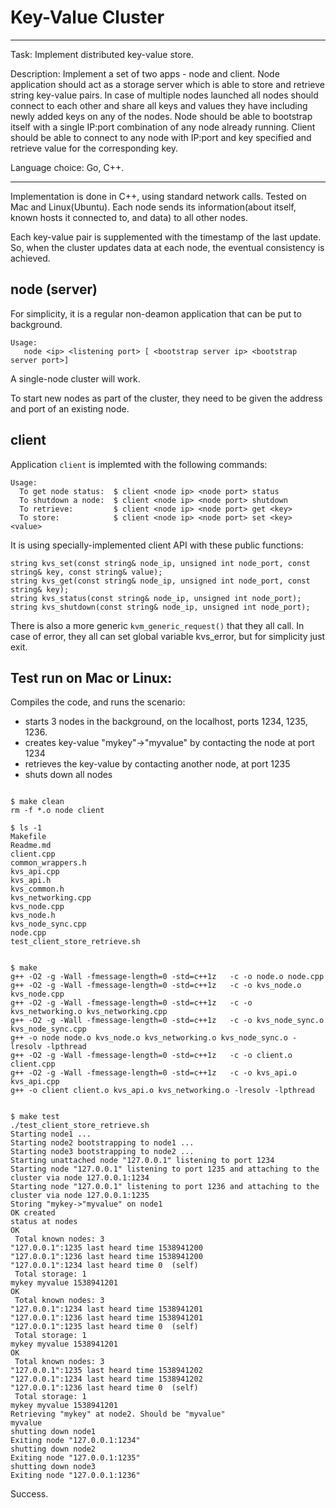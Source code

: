 
# Key-Value Cluster

---

Task: Implement distributed key-value store.

Description: Implement a set of two apps - node and client. Node application should act as a storage server which
is able to store and retrieve string key-value pairs. In case of multiple nodes launched all nodes should connect
to each other and share all keys and values they have including newly added keys on any of the nodes. Node should
be able to bootstrap itself with a single IP:port combination of any node already running. Client should be able
to connect to any node with IP:port and key specified and retrieve value for the corresponding key.

Language choice: Go, C++.

---

Implementation is done in C++, using standard network calls. Tested on Mac and Linux(Ubuntu).
Each node sends its information(about itself, known hosts it connected to, and data) to all other nodes.

Each key-value pair is supplemented with the timestamp of the last update. So, when the cluster
updates data at each node, the eventual consistency is achieved.


## node (server)

For simplicity, it is a regular non-deamon application that can be put to background.

```
Usage:
   node <ip> <listening port> [ <bootstrap server ip> <bootstrap server port>]
```            

A single-node cluster will work.

To start new nodes as part of the cluster, they need to be given the address and port of an existing node.
            
## client

Application ```client``` is implemted with the following commands:

```
Usage:
  To get node status:  $ client <node ip> <node port> status
  To shutdown a node:  $ client <node ip> <node port> shutdown
  To retrieve:         $ client <node ip> <node port> get <key>
  To store:            $ client <node ip> <node port> set <key> <value>
```

It is using specially-implemented client API with these public functions:
 
```
string kvs_set(const string& node_ip, unsigned int node_port, const string& key, const string& value);
string kvs_get(const string& node_ip, unsigned int node_port, const string& key);
string kvs_status(const string& node_ip, unsigned int node_port);
string kvs_shutdown(const string& node_ip, unsigned int node_port);
```

There is also a more generic ```kvm_generic_request()``` that they all call.
In case of error, they all can set global variable kvs_error, but for simplicity just exit.


## Test run on Mac or Linux:

Compiles the code, and runs the scenario:

- starts 3 nodes in the background, on the localhost, ports 1234, 1235, 1236.
- creates key-value "mykey"->"myvalue" by contacting the node at port 1234
- retrieves the key-value by contacting another node, at port 1235
- shuts down all nodes


```

$ make clean
rm -f *.o node client

$ ls -1
Makefile
Readme.md
client.cpp
common_wrappers.h
kvs_api.cpp
kvs_api.h
kvs_common.h
kvs_networking.cpp
kvs_node.cpp
kvs_node.h
kvs_node_sync.cpp
node.cpp
test_client_store_retrieve.sh


$ make
g++ -O2 -g -Wall -fmessage-length=0 -std=c++1z   -c -o node.o node.cpp
g++ -O2 -g -Wall -fmessage-length=0 -std=c++1z   -c -o kvs_node.o kvs_node.cpp
g++ -O2 -g -Wall -fmessage-length=0 -std=c++1z   -c -o kvs_networking.o kvs_networking.cpp
g++ -O2 -g -Wall -fmessage-length=0 -std=c++1z   -c -o kvs_node_sync.o kvs_node_sync.cpp
g++ -o node node.o kvs_node.o kvs_networking.o kvs_node_sync.o -lresolv -lpthread
g++ -O2 -g -Wall -fmessage-length=0 -std=c++1z   -c -o client.o client.cpp
g++ -O2 -g -Wall -fmessage-length=0 -std=c++1z   -c -o kvs_api.o kvs_api.cpp
g++ -o client client.o kvs_api.o kvs_networking.o -lresolv -lpthread


$ make test
./test_client_store_retrieve.sh
Starting node1 ...
Starting node2 bootstrapping to node1 ...
Starting node3 bootstrapping to node2 ...
Starting unattached node "127.0.0.1" listening to port 1234 
Starting node "127.0.0.1" listening to port 1235 and attaching to the cluster via node 127.0.0.1:1234
Starting node "127.0.0.1" listening to port 1236 and attaching to the cluster via node 127.0.0.1:1235
Storing "mykey->"myvalue" on node1
OK created
status at nodes
OK 
 Total known nodes: 3
"127.0.0.1":1235 last heard time 1538941200
"127.0.0.1":1236 last heard time 1538941200
"127.0.0.1":1234 last heard time 0  (self)
 Total storage: 1
mykey myvalue 1538941201
OK 
 Total known nodes: 3
"127.0.0.1":1234 last heard time 1538941201
"127.0.0.1":1236 last heard time 1538941201
"127.0.0.1":1235 last heard time 0  (self)
 Total storage: 1
mykey myvalue 1538941201
OK 
 Total known nodes: 3
"127.0.0.1":1235 last heard time 1538941202
"127.0.0.1":1234 last heard time 1538941202
"127.0.0.1":1236 last heard time 0  (self)
 Total storage: 1
mykey myvalue 1538941201
Retrieving "mykey" at node2. Should be "myvalue"
myvalue
shutting down node1
Exiting node "127.0.0.1:1234"
shutting down node2
Exiting node "127.0.0.1:1235"
shutting down node3
Exiting node "127.0.0.1:1236"

```

Success.

